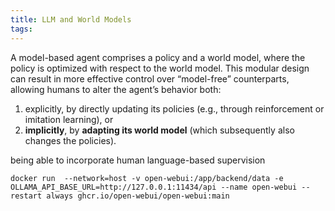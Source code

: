 ```yaml
---
title: LLM and World Models
tags:
---
```




A model-based agent comprises a policy and a world model, where the policy is optimized with respect to the world model. This modular design can result in more effective control over “model-free” counterparts, allowing humans to alter the agent’s behavior both:

1. explicitly, by directly updating its policies (e.g., through reinforcement or imitation learning), or
2. **implicitly**, by **adapting its world model** (which subsequently also changes the policies).



being able to incorporate human language-based supervision

```
docker run  --network=host -v open-webui:/app/backend/data -e OLLAMA_API_BASE_URL=http://127.0.0.1:11434/api --name open-webui --restart always ghcr.io/open-webui/open-webui:main
```

